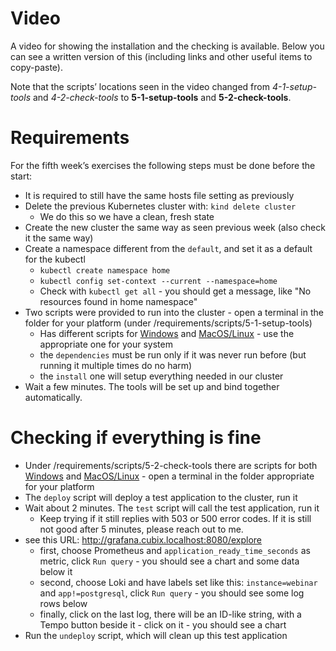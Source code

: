 # Video

A video for showing the installation and the checking is available. Below you can see a written version of this 
(including links and other useful items to copy-paste).

Note that the scripts’ locations seen in the video changed from _4-1-setup-tools_ and _4-2-check-tools_ 
to **5-1-setup-tools** and **5-2-check-tools**.

# Requirements
For the fifth week’s exercises the following steps must be done before the start:
* It is required to still have the same hosts file setting as previously
* Delete the previous Kubernetes cluster with: `kind delete cluster`
  * We do this so we have a clean, fresh state
* Create the new cluster the same way as seen previous week (also check it the same way)
* Create a namespace different from the `default`, and set it as a default for the kubectl
  * `kubectl create namespace home`
  * `kubectl config set-context --current --namespace=home`
  * Check with `kubectl get all` - you should get a message, like "No resources found in home namespace"
* Two scripts were provided to run into the cluster - open a terminal in the folder for your platform (under /requirements/scripts/5-1-setup-tools)
  * Has different scripts for [Windows](/requirements/scripts/5-1-setup-tools/windows) and [MacOS/Linux](/requirements/scripts/5-1-setup-tools/macos-linux) - use the appropriate one for your system
  * the `dependencies` must be run only if it was never run before (but running it multiple times do no harm)
  * the `install` one will setup everything needed in our cluster
* Wait a few minutes. The tools will be set up and bind together automatically.

# Checking if everything is fine
* Under /requirements/scripts/5-2-check-tools there are scripts for both [Windows](/requirements/scripts/5-2-check-tools/windows) and [MacOS/Linux](/requirements/scripts/5-2-check-tools/macos-linux) - open a terminal in the folder appropriate for your platform
* The `deploy` script will deploy a test application to the cluster, run it
* Wait about 2 minutes. The `test` script will call the test application, run it
  * Keep trying if it still replies with 503 or 500 error codes. If it is still not good after 5 minutes, please reach out to me.
* see this URL: http://grafana.cubix.localhost:8080/explore
  * first, choose Prometheus and `application_ready_time_seconds` as metric, click `Run query` - you should see a chart and some data below it
  * second, choose Loki and have labels set like this: `instance=webinar` and `app!=postgresql`, click `Run query` - you should see some log rows below
  * finally, click on the last log, there will be an ID-like string, with a Tempo button beside it - click on it - you should see a chart
* Run the `undeploy` script, which will clean up this test application
